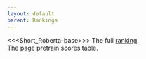 ```yaml
---
layout: default
parent: Rankings
---
```

<<<Short_Roberta-base>>>
The full [ranking](roberta_absolute_scores_table.html).<br>
The [page](pretrain_scores_table.html) pretrain scores table.